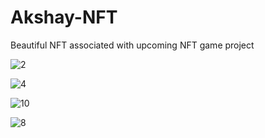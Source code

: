 # Akshay-NFT
 Beautiful NFT associated with upcoming NFT game project
 
![2](https://user-images.githubusercontent.com/67767059/147420664-9b6eda9a-f472-4fc1-9aef-c64b5a9c4445.png)

![4](https://user-images.githubusercontent.com/67767059/147420804-5a5bf4be-2262-4c39-be33-77949100b6d2.png)

![10](https://user-images.githubusercontent.com/67767059/147420775-f88c8a5b-716d-4347-ba1b-3800309b7ebd.png)

![8](https://user-images.githubusercontent.com/67767059/147420970-e8200097-0d27-4eb1-bf8c-4e7c6092dd5c.png)

